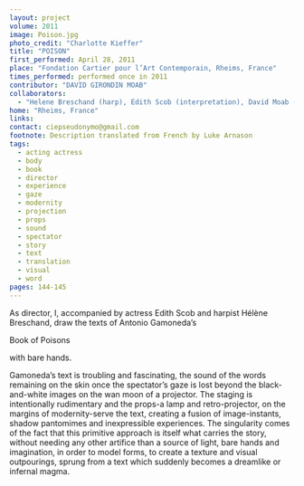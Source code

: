 ```yaml
---
layout: project
volume: 2011
image: Poison.jpg
photo_credit: "Charlotte Kieffer"
title: "POISON"
first_performed: April 28, 2011
place: "Fondation Cartier pour l’Art Contemporain, Rheims, France"
times_performed: performed once in 2011
contributor: "DAVID GIRONDIN MOAB"
collaborators: 
  - "Helene Breschand (harp), Edith Scob (interpretation), David Moab (shadows)"
home: "Rheims, France"
links: 
contact: ciepseudonymo@gmail.com
footnote: Description translated from French by Luke Arnason
tags: 
  - acting actress
  - body
  - book
  - director
  - experience
  - gaze
  - modernity
  - projection
  - props
  - sound
  - spectator
  - story
  - text
  - translation
  - visual
  - word
pages: 144-145
---
```


As director, I, accompanied by actress Edith Scob and harpist Hélène Breschand, draw the texts of Antonio Gamoneda’s 

Book of Poisons

 with bare hands. 

Gamoneda’s text is troubling and fascinating, the sound of the words remaining on the skin once the spectator’s gaze is lost beyond the black-and-white images on the wan moon of a projector. The staging is intentionally rudimentary and the props-a lamp and retro-projector, on the margins of modernity-serve the text, creating a fusion of image-instants, shadow pantomimes and inexpressible experiences. The singularity comes of the fact that this primitive approach is itself what carries the story, without needing any other artifice than a source of light, bare hands and imagination, in order to model forms, to create a texture and visual outpourings, sprung from a text which suddenly becomes a dreamlike or infernal magma. 
